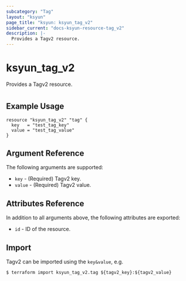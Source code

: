```yaml
---
subcategory: "Tag"
layout: "ksyun"
page_title: "ksyun: ksyun_tag_v2"
sidebar_current: "docs-ksyun-resource-tag_v2"
description: |-
  Provides a Tagv2 resource.
---
```


# ksyun_tag_v2

Provides a Tagv2 resource.

#

## Example Usage

```hcl
resource "ksyun_tag_v2" "tag" {
  key   = "test_tag_key"
  value = "test_tag_value"
}
```

## Argument Reference

The following arguments are supported:

* `key` - (Required) Tagv2 key.
* `value` - (Required) Tagv2 value.

## Attributes Reference

In addition to all arguments above, the following attributes are exported:

* `id` - ID of the resource.



## Import

Tagv2 can be imported using the `key&value`, e.g.

```
$ terraform import ksyun_tag_v2.tag ${tagv2_key}:${tagv2_value}
```

